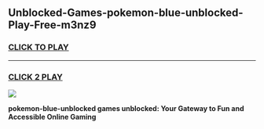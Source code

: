 
## Unblocked-Games-pokemon-blue-unblocked-Play-Free-m3nz9
<h3>
<a href="https://premium76.site?title=pokemon-blue-unblocked&ref=10A">CLICK TO PLAY</a></h3>
<hr>

<h3>
<a href="https://premium76.site?title=pokemon-blue-unblocked&ref=10A">CLICK 2 PLAY</a>
  
</h3>

<a href="https://premium76.site?title=pokemon-blue-unblocked&ref=10A"><img src="https://clearcache.store/games.png"></a>


**pokemon-blue-unblocked games unblocked: Your Gateway to Fun and Accessible Online Gaming**
